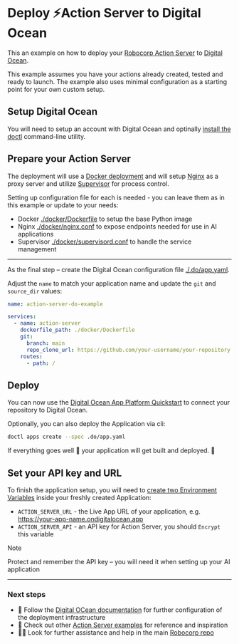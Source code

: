 # Deploy ⚡️Action Server to Digital Ocean

This an example on how to deploy your [Robocorp Action Server](https://github.com/robocorp/robo/tree/master/action_server/docs#readme) to [Digital Ocean](https://www.digitalocean.com).

This example assumes you have your actions already created, tested and ready to launch. The example also uses minimal configuration as a starting point for your own custom setup.

## Setup Digital Ocean

You will need to setup an account with Digital Ocean and optinally [install the doctl](https://docs.digitalocean.com/reference/doctl/how-to/install/) command-line utility.

## Prepare your Action Server

The deployment will use a [Docker deployment](https://docs.digitalocean.com/products/app-platform/how-to/deploy-from-container-images/) and will setup [Nginx](https://www.nginx.com) as a proxy server and utilize [Supervisor](https://supervisord.org/) for process control.

Setting up configuration file for each is needed - you can leave them as in this example or update to your needs:

- Docker [./docker/Dockerfile](./docker/Dockerfile) to setup the base Python image
- Nginx [./docker/nginx.conf](./docker/nginx.conf) to expose endpoints needed for use in AI applications
- Supervisor [./docker/supervisord.conf](./docker/supervisord.conf) to handle the service management

---

As the final step – create the Digital Ocean configuration file [./.do/app.yaml](./.do/app.yaml).

Adjust the `name` to match your application name and update the `git` and `source_dir` values:

```yaml
name: action-server-do-example

services:
  - name: action-server
    dockerfile_path: ./docker/Dockerfile
    git:
      branch: main
      repo_clone_url: https://github.com/your-username/your-repository.git
    routes:
      - path: /
```

## Deploy

You can now use the [Digital Ocean App Platform Quickstart](https://docs.digitalocean.com/products/app-platform/getting-started/quickstart/) to connect your repository to Digital Ocean.

Optionally, you can also deploy the Application via cli:

```sh
doctl apps create --spec .do/app.yaml
```

If everything goes well 🤞 your application will get built and deployed. 🚀

## Set your API key and URL

To finish the application setup, you will need to [create two Environment Variables](https://docs.digitalocean.com/products/app-platform/how-to/use-environment-variables/#using-bindable-variables-within-environment-variables) inside your freshly created Application:

- `ACTION_SERVER_URL` - the Live App URL of your application, e.g. https://your-app-name.ondigitalocean.app
- `ACTION_SERVER_API` - an API key for Action Server, you should `Encrypt` this variable

> [!NOTE]
> Protect and remember the API key – you will need it when setting up your AI application

---

### Next steps

- 📖 Follow the [Digital OCean documentation](https://docs.digitalocean.com) for further configuration of the deployment infrastructure
- 🌟 Check out other [Action Server examples](https://github.com/robocorp/actions-cookbook) for reference and inspiration
- 🙋‍♂️ Look for further assistance and help in the main [Robocorp repo](https://github.com/robocorp/robocorp)

